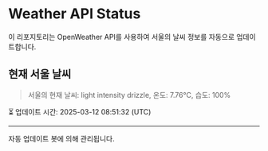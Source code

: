 
# Weather API Status

이 리포지토리는 OpenWeather API를 사용하여 서울의 날씨 정보를 자동으로 업데이트합니다.

## 현재 서울 날씨
> 서울의 현재 날씨: light intensity drizzle, 온도: 7.76°C, 습도: 100%

⏳ 업데이트 시간: 2025-03-12 08:51:32 (UTC)

---
자동 업데이트 봇에 의해 관리됩니다.
